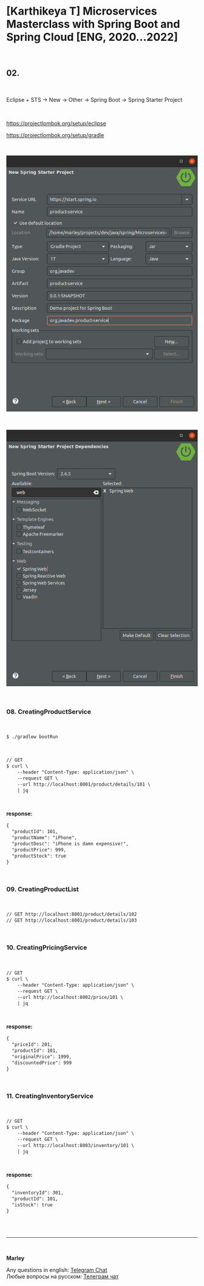 # [Karthikeya T] Microservices Masterclass with Spring Boot and Spring Cloud [ENG, 2020...2022]


<br/>

## 02. 

<br/>

Eclipse + STS -> New -> Other -> Spring Boot -> Spring Starter Project

<br/>

https://projectlombok.org/setup/eclipse


https://projectlombok.org/setup/gradle


<br/>

![Application](/img/ch02-pic01.png?raw=true)


<br/>

![Application](/img/ch02-pic02.png?raw=true)


<br/>

### 08. CreatingProductService

<br/>

```
$ ./gradlew bootRun
```

<br/>

```
// GET
$ curl \
    --header "Content-Type: application/json" \
    --request GET \
    --url http://localhost:8001/product/details/101 \
    | jq
```

<br/>

**response:**

```
{
  "productId": 101,
  "productName": "iPhone",
  "productDesc": "iPhone is damn expensive!",
  "productPrice": 999,
  "productStock": true
}
```

<br/>

### 09. CreatingProductList

<br/>

```
// GET http://localhost:8001/product/details/102
// GET http://localhost:8001/product/details/103
```

<br/>

### 10. CreatingPricingService

<br/>

```
// GET
$ curl \
    --header "Content-Type: application/json" \
    --request GET \
    --url http://localhost:8002/price/101 \
    | jq
```

<br/>

**response:**

```
{
  "priceId": 201,
  "productId": 101,
  "originalPrice": 1999,
  "discountedPrice": 999
}
```

<br/>

### 11. CreatingInventoryService


<br/>

```
// GET
$ curl \
    --header "Content-Type: application/json" \
    --request GET \
    --url http://localhost:8003/inventory/101 \
    | jq
```

<br/>

**response:**

```
{
  "inventoryId": 301,
  "productId": 101,
  "isStock": true
}
```

<br/><br/>

---

<br/>

**Marley**

Any questions in english: <a href="https://javadev.org/chat/">Telegram Chat</a>  
Любые вопросы на русском: <a href="https://javadev.ru/chat/">Телеграм чат</a>
